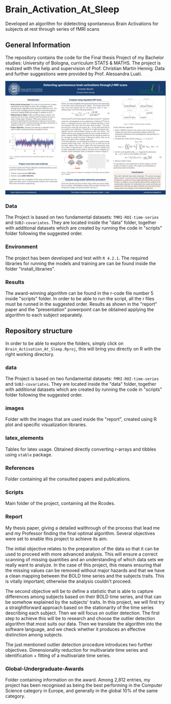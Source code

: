 # Brain_Activation_At_Sleep
Developed an algorithm for ddetecting spontaneous Brain Activations for subjects at rest through series of fMRI scans

## General Information

The repository contains the code for the Final thesis Project of my Bachelor studies: University of Bologna, curriculum STATS & MATHS. The project is realized with the help and supervision of Prof. Christian Martin Hennig. Data and further suggestions were provided by Prof. Alessandra Luati.

![](Global-Undergraduate-Awards/poster_UA.png)

### Data
The Project is based on two fundamental datasets: `fMRI-ROI-time-series` and `SUBJ-covariates`. They are located inside the "data" folder, together with additional datasets which are created by running the code in "scripts" folder following the suggested order.

### Environment
The project has been developed and test with `R 4.2.1`.
The required libraries for running the models and training are can be found inside the folder "install_libraries".

### Results

The award-winning algorithm can be found in the r-code file number 5 inside "scripts" folder. In order to be able to run the script, all the r files must be runned in the suggested order. 
Results as shown in the "report" paper and the "presentation" powerpoint can be obtained applying the algorithm to each subject separately.


## Repository structure

In order to be able to explore the folders, simply click on `Brain_Activation_At_Sleep.Rproj`, this will bring you directly on R with the right working directory. 

### data

The Project is based on two fundamental datasets: `fMRI-ROI-time-series` and `SUBJ-covariates`. They are located inside the "data" folder, together with additional datasets which are created by running the code in "scripts" folder following the suggested order.

### images

Folder with the images that are used inside the "report", created using R plot and specific visualization libraries.

### latex_elements

Tables for latex usage. Obtained directly converting r-arrays and tibbles using `xtable` package.

### References

Folder containing all the consulted papers and publications. 

### Scripts

Main folder of the project, containing all the Rcodes. 

### Report

My thesis paper, giving a detailed walthrough of the process that lead me and my Professor finding the final optimal algorithm.
Several objectives were set to enable this project to achieve its aim. 

The initial objective relates to the preparation of the data so that it can be used to proceed with more advanced analysis. This will ensure a correct scanning of missing quantities and an understanding of which data sets we really want to analyze. In the case of this project, this means ensuring that the missing values can be removed without major hazards and that we have a clean mapping between the BOLD time series and the subjects traits. This is vitally important; otherwise the analysis couldn't proceed. 

The second objective will be to define a statistic that is able to capture differences among subjects based on their BOLD time series, and that can be somehow explained by the subjects' traits. In this project, we will first try a straightforward approach based on the stationarity of the time series describing each subject. Then we will focus on outlier detection. The first step to achieve this will be to research and choose the outlier detection algorithm that most suits our data. Then we translate the algorithm into the software language, and we check whether it produces an effective distinction among subjects.

The just mentioned outlier detection procedure introduces two further objectives. Dimensionality reduction for multivariate time series and identification + fitting of a multivariate time series. 

### Global-Undergraduate-Awards

Folder containing information on the award. Among 2,812 entries, my project has been recognised as being the best performing in the Computer Science category in Europe, and generally in the global 10% of the same category.

